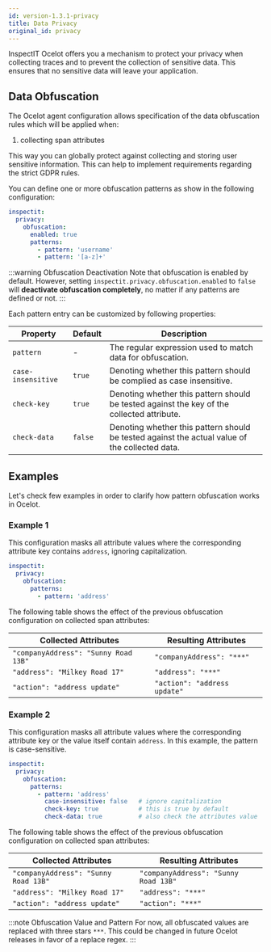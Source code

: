 ```yaml
---
id: version-1.3.1-privacy
title: Data Privacy
original_id: privacy
---
```


InspectIT Ocelot offers you a mechanism to protect your privacy when collecting traces and to prevent the collection of sensitive data.
This ensures that no sensitive data will leave your application.

## Data Obfuscation

The Ocelot agent configuration allows specification of the data obfuscation rules which will be applied when:

1. collecting span attributes

This way you can globally protect against collecting and storing user sensitive information.
This can help to implement requirements regarding the strict GDPR rules.

You can define one or more obfuscation patterns as show in the following configuration:

```yaml
inspectit:
  privacy:
    obfuscation:
      enabled: true
      patterns:
        - pattern: 'username'
        - pattern: '[a-z]+'
```

:::warning Obfuscation Deactivation
Note that obfuscation is enabled by default. However, setting `inspectit.privacy.obfuscation.enabled` to `false` will **deactivate obfuscation completely**, no matter if any patterns are defined or not.
:::

Each pattern entry can be customized by following properties: 

|Property |Default| Description
|---|---|---|
|`pattern`|-| The regular expression used to match data for obfuscation.
|`case-insensitive`|`true`| Denoting whether this pattern should be complied as case insensitive.
|`check-key`|`true`| Denoting whether this pattern should be tested against the key of the collected attribute.
|`check-data`|`false`| Denoting whether this pattern should be tested against the actual value of the collected data.

## Examples

Let's check few examples in order to clarify how pattern obfuscation works in Ocelot.

### Example 1

This configuration masks all attribute values where the corresponding attribute key contains `address`, ignoring capitalization.

```yaml
inspectit:
  privacy:
    obfuscation:
      patterns:
        - pattern: 'address'
```
The following table shows the effect of the previous obfuscation configuration on collected span attributes:

|Collected Attributes|Resulting Attributes
|---|---|
|`"companyAddress": "Sunny Road 13B"`|`"companyAddress": "***"`
|`"address": "Milkey Road 17"`|`"address": "***"`
|`"action": "address update"`|`"action": "address update"`

### Example 2

This configuration masks all attribute values where the corresponding attribute key or the value itself contain `address`. In this example, the pattern is case-sensitive.

```yaml
inspectit:
  privacy:
    obfuscation:
      patterns:
        - pattern: 'address'
          case-insensitive: false   # ignore capitalization
          check-key: true           # this is true by default
          check-data: true          # also check the attributes value
```

The following table shows the effect of the previous obfuscation configuration on collected span attributes:

|Collected Attributes|Resulting Attributes
|---|---|
|`"companyAddress": "Sunny Road 13B"`|`"companyAddress": "Sunny Road 13B"`
|`"address": "Milkey Road 17"`|`"address": "***"`
|`"action": "address update"`|`"action": "***"`

:::note Obfuscation Value and Pattern
For now, all obfuscated values are replaced with three stars `***`. This could be changed in future Ocelot releases in favor of a replace regex.
:::